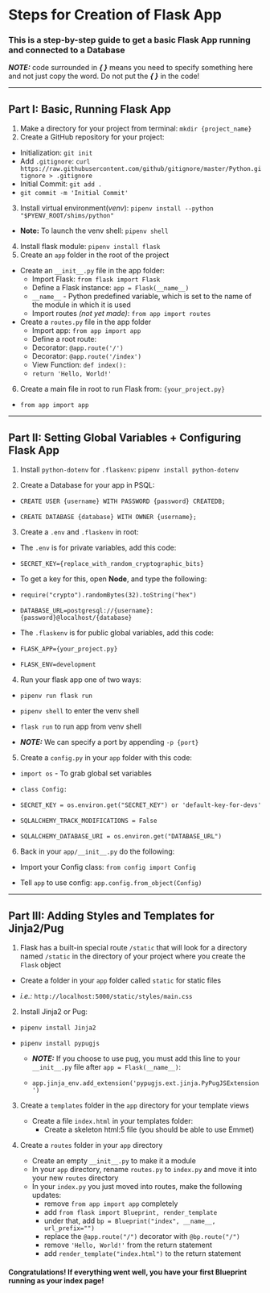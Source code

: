 # Steps for Creation of Flask App

### This is a step-by-step guide to get a basic Flask App running and connected to a Database

**_NOTE:_** code surrounded in **_{ }_** means you need to specify something here and not just copy the word. Do not put the **_{ }_** in the code!

---

## Part I: Basic, Running Flask App

1. Make a directory for your project from terminal: `mkdir {project_name}`
2. Create a GitHub repository for your project:
  - Initialization: `git init`
  - Add `.gitignore`: `curl https://raw.githubusercontent.com/github/gitignore/master/Python.gitignore > .gitignore`
  - Initial Commit: `git add .`
  - `git commit -m 'Initial Commit'`
3. Install virtual environment(_venv_): `pipenv install --python "$PYENV_ROOT/shims/python"`
  - **Note:** To launch the venv shell: `pipenv shell`
4. Install flask module: `pipenv install flask`
5. Create an `app` folder in the root of the project
  - Create an `__init__.py` file in the app folder:
    - Import Flask: `from flask import Flask`
    - Define a Flask instance: `app = Flask(__name__)`
     - `__name__` - Python predefined variable, which is set to the name of the module in which it is used
    - Import routes _(not yet made)_: `from app import routes`
  - Create a `routes.py` file in the app folder
    - Import app: `from app import app`
    - Define a root route:
    - Decorator: `@app.route('/')`
    - Decorator: `@app.route('/index')`
    - View Function: `def index():`
     - `return 'Hello, World!'`
6. Create a main file in root to run Flask from: `{your_project.py}`
  - `from app import app`
---

## Part II: Setting Global Variables + Configuring Flask App

1. Install `python-dotenv` for `.flaskenv`: `pipenv install python-dotenv`

2. Create a Database for your app in PSQL:

- `CREATE USER {username} WITH PASSWORD {password} CREATEDB;`

- `CREATE DATABASE {database} WITH OWNER {username};`

3. Create a `.env` and `.flaskenv` in root:

- The `.env` is for private variables, add this code:

- `SECRET_KEY={replace_with_random_cryptographic_bits}`

- To get a key for this, open **Node**, and type the following:

- `require("crypto").randomBytes(32).toString("hex")`

- `DATABASE_URL=postgresql://{username}:{password}@localhost/{database}`

- The `.flaskenv` is for public global variables, add this code:

- `FLASK_APP={your_project.py}`

- `FLASK_ENV=development`

4. Run your flask app one of two ways:

- `pipenv run flask run`

- `pipenv shell` to enter the venv shell

- `flask run` to run app from venv shell

- **_NOTE:_** We can specify a port by appending `-p {port}`

5. Create a `config.py` in your `app` folder with this code:

- `import os` - To grab global set variables

- `class Config:`

- `SECRET_KEY = os.environ.get("SECRET_KEY") or 'default-key-for-devs'`

- `SQLALCHEMY_TRACK_MODIFICATIONS = False`

- `SQLALCHEMY_DATABASE_URI = os.environ.get("DATABASE_URL")`

6. Back in your `app/__init__.py` do the following:

- Import your Config class: `from config import Config`

- Tell `app` to use config: `app.config.from_object(Config)`

---

## Part III: Adding Styles and Templates for Jinja2/Pug

1. Flask has a built-in special route `/static` that will look for a directory named `/static` in the directory of your project where you create the `Flask` object

- Create a folder in your `app` folder called `static` for static files

- _i.e.:_ `http://localhost:5000/static/styles/main.css`

2. Install Jinja2 or Pug:

- `pipenv install Jinja2`

- `pipenv install pypugjs`

  - **_NOTE:_** If you choose to use pug, you must add this line to your `__init__.py` file after `app = Flask(__name__)`:

  - `app.jinja_env.add_extension('pypugjs.ext.jinja.PyPugJSExtension')`

3. Create a `templates` folder in the `app` directory for your template views

   - Create a file `index.html` in your templates folder:
     - Create a skeleton html:5 file (you should be able to use Emmet)

4. Create a `routes` folder in your `app` directory
   - Create an empty `__init__.py` to make it a module
   - In your `app` directory, rename `routes.py` to `index.py` and move it into your new `routes` directory
   - In your `index.py` you just moved into routes, make the following updates:
     - remove `from app import app` completely
     - add `from flask import Blueprint, render_template`
     - under that, add `bp = Blueprint("index", __name__, url_prefix="")`
     - replace the `@app.route("/")` decorator with `@bp.route("/")`
     - remove `'Hello, World!'` from the return statement
     - add `render_template("index.html")` to the return statement

#### Congratulations! If everything went well, you have your first Blueprint running as your index page!
